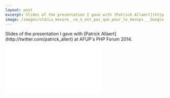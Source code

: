 ```yaml
---
layout: post
excerpt: Slides of the presentation I gave with [Patrick Allaert](http://twitter.com/patrick_allert) at AFUP's PHP Forum 2014.
image: /images/old/La_mesure__ce_n_est_pas_que_pour_le_devops___Google_Slides.png
---
```


<p>Slides of the presentation I gave with [Patrick Allaert](http://twitter.com/patrick_allert) at AFUP's PHP Forum 2014.</p>

<div class="embed-container">
    <div class="embed large">
        <iframe src="//www.slideshare.net/slideshow/embed_code/40709923" frameborder="0" marginwidth="0" marginheight="0" scrolling="no"></iframe>
    </div>
</div>
